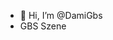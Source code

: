 - 👋 Hi, I’m @DamiGbs
- GBS Szene

<!---
DamiGbs/DamiGbs is a ✨ special ✨ repository because its `README.md` (this file) appears on your GitHub profile.
You can click the Preview link to take a look at your changes.
--->
